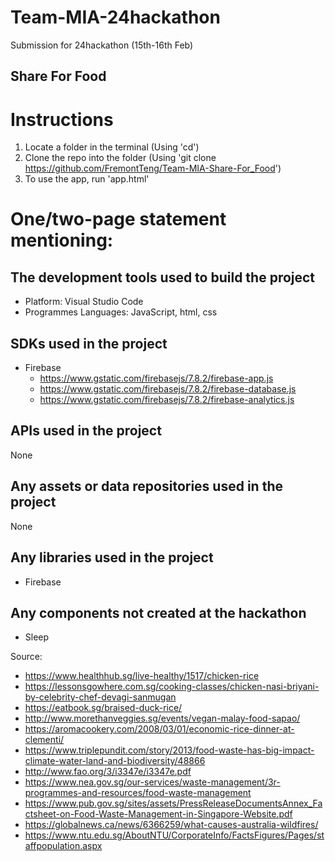 # Team-MIA-24hackathon
Submission for 24hackathon (15th-16th Feb)

## Share For Food

# Instructions
1) Locate a folder in the terminal (Using 'cd')
2) Clone the repo into the folder (Using 'git clone https://github.com/FremontTeng/Team-MIA-Share-For_Food')
3) To use the app, run 'app.html'

# One/two-page statement mentioning:
## The development tools used to build the project
- Platform: Visual Studio Code
- Programmes Languages: JavaScript, html, css
## SDKs used in the project
- Firebase
    - https://www.gstatic.com/firebasejs/7.8.2/firebase-app.js
    - https://www.gstatic.com/firebasejs/7.8.2/firebase-database.js
    - https://www.gstatic.com/firebasejs/7.8.2/firebase-analytics.js
    
## APIs used in the project
None
## Any assets or data repositories used in the project
None
## Any libraries used in the project
- Firebase
## Any components not created at the hackathon
- Sleep

Source:
- https://www.healthhub.sg/live-healthy/1517/chicken-rice
- https://lessonsgowhere.com.sg/cooking-classes/chicken-nasi-briyani-by-celebrity-chef-devagi-sanmugan
- https://eatbook.sg/braised-duck-rice/
- http://www.morethanveggies.sg/events/vegan-malay-food-sapao/
- https://aromacookery.com/2008/03/01/economic-rice-dinner-at-clementi/
- https://www.triplepundit.com/story/2013/food-waste-has-big-impact-climate-water-land-and-biodiversity/48866
- http://www.fao.org/3/i3347e/i3347e.pdf
- https://www.nea.gov.sg/our-services/waste-management/3r-programmes-and-resources/food-waste-management
- https://www.pub.gov.sg/sites/assets/PressReleaseDocumentsAnnex_Factsheet-on-Food-Waste-Management-in-Singapore-Website.pdf
- https://globalnews.ca/news/6366259/what-causes-australia-wildfires/
- https://www.ntu.edu.sg/AboutNTU/CorporateInfo/FactsFigures/Pages/staffpopulation.aspx